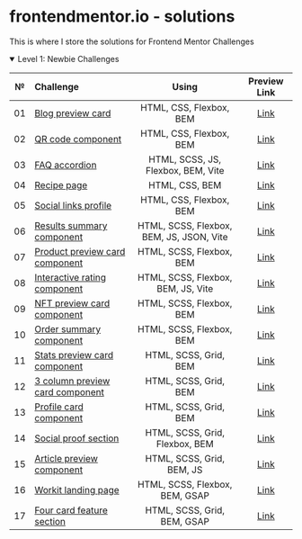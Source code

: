 # frontendmentor.io - solutions

This is where I store the solutions for Frontend Mentor Challenges

<details open>
<summary>Level 1: Newbie Challenges</summary>

| № | Challenge | Using | Preview Link |
| :---: | :--- | :---: | :---: |
| 01 | [Blog preview card](https://github.com/ankkiel/frontend-mentor-solutions/tree/main/blog-preview-card-main) | HTML, CSS, Flexbox, BEM | [Link](https://ankkiel.github.io/frontend-mentor-solutions/blog-preview-card-main/) |
| 02 | [QR code component](https://github.com/ankkiel/frontend-mentor-solutions/tree/main/qr-code-component-main) | HTML, CSS, Flexbox, BEM | [Link](https://ankkiel.github.io/frontend-mentor-solutions/qr-code-component-main/) |
| 03 | [FAQ accordion](https://github.com/ankkiel/frontend-mentor-solutions/tree/main/faq-accordion-main) | HTML, SCSS, JS, Flexbox, BEM, Vite | [Link](https://ankkiel.github.io/frontend-mentor-solutions/faq-accordion-main/) |
| 04 | [Recipe page](https://github.com/ankkiel/frontend-mentor-solutions/tree/main/recipe-page-main) | HTML, CSS, BEM | [Link](https://ankkiel.github.io/frontend-mentor-solutions/recipe-page-main/) |
| 05 | [Social links profile](https://github.com/ankkiel/frontend-mentor-solutions/tree/main/social-links-profile-main) | HTML, CSS, Flexbox, BEM | [Link](https://ankkiel.github.io/frontend-mentor-solutions/social-links-profile-main/) |
| 06 | [Results summary component](https://github.com/ankkiel/frontend-mentor-solutions/tree/main/results-summary-component-main) | HTML, SCSS, Flexbox, BEM, JS, JSON, Vite | [Link](https://ankkiel.github.io/frontend-mentor-solutions/results-summary-component-main/) |
| 07 | [Product preview card component](https://github.com/ankkiel/frontend-mentor-solutions/tree/main/product-preview-card-component-main) | HTML, SCSS, Flexbox, BEM | [Link](https://ankkiel.github.io/frontend-mentor-solutions/product-preview-card-component-main/) |
| 08 | [Interactive rating component](https://github.com/ankkiel/frontend-mentor-solutions/tree/main/interactive-rating-component-main) | HTML, SCSS, Flexbox, BEM, JS, Vite | [Link](https://ankkiel.github.io/frontend-mentor-solutions/interactive-rating-component-main/) |
| 09 | [NFT preview card component](https://github.com/ankkiel/frontend-mentor-solutions/tree/main/nft-preview-card-component-main) | HTML, SCSS, Flexbox, BEM  | [Link](https://ankkiel.github.io/frontend-mentor-solutions/nft-preview-card-component-main/) |
| 10 | [Order summary component](https://github.com/ankkiel/frontend-mentor-solutions/tree/main/order-summary-component) | HTML, SCSS, Flexbox, BEM  | [Link](https://ankkiel.github.io/frontend-mentor-solutions/order-summary-component/) |
| 11 | [Stats preview card component](https://github.com/ankkiel/frontend-mentor-solutions/tree/main/stats-preview-card-component) | HTML, SCSS, Grid, BEM  | [Link](https://ankkiel.github.io/frontend-mentor-solutions/stats-preview-card-component/) |
| 12 | [3 column preview card component](https://github.com/ankkiel/frontend-mentor-solutions/tree/main/3-column-preview-card-component) | HTML, SCSS, Grid, BEM  | [Link](https://ankkiel.github.io/frontend-mentor-solutions/3-column-preview-card-component/) |
| 13 | [Profile card component](https://github.com/ankkiel/frontend-mentor-solutions/tree/main/profile-card-component) | HTML, SCSS, Grid, BEM  | [Link](https://ankkiel.github.io/frontend-mentor-solutions/profile-card-component/) |
| 14 | [Social proof section](https://github.com/ankkiel/frontend-mentor-solutions/tree/main/social-proof-section) | HTML, SCSS, Grid, Flexbox, BEM  | [Link](https://ankkiel.github.io/frontend-mentor-solutions/social-proof-section/) |
| 15 | [Article preview component](https://github.com/ankkiel/frontend-mentor-solutions/tree/main/article-preview-component) | HTML, SCSS, Grid, BEM, JS  | [Link](https://ankkiel.github.io/frontend-mentor-solutions/article-preview-component/) |
| 16 | [Workit landing page](https://github.com/ankkiel/frontend-mentor-solutions/tree/main/workit-landing-page) | HTML, SCSS, Flexbox, BEM, GSAP  | [Link](https://ankkiel.github.io/frontend-mentor-solutions/workit-landing-page/) |
| 17 | [Four card feature section](https://github.com/ankkiel/frontend-mentor-solutions/tree/main/four-card-feature-section) | HTML, SCSS, Grid, BEM, GSAP  | [Link](https://ankkiel.github.io/frontend-mentor-solutions/four-card-feature-section/) |
</details>
